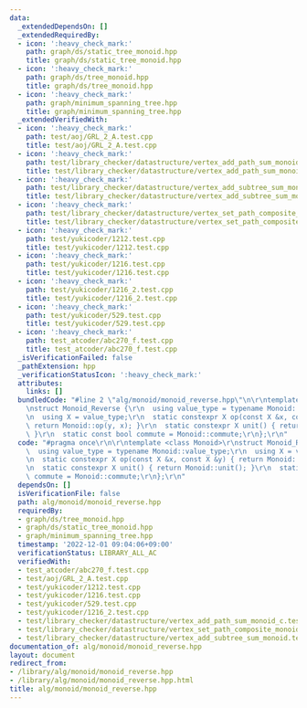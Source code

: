 ```yaml
---
data:
  _extendedDependsOn: []
  _extendedRequiredBy:
  - icon: ':heavy_check_mark:'
    path: graph/ds/static_tree_monoid.hpp
    title: graph/ds/static_tree_monoid.hpp
  - icon: ':heavy_check_mark:'
    path: graph/ds/tree_monoid.hpp
    title: graph/ds/tree_monoid.hpp
  - icon: ':heavy_check_mark:'
    path: graph/minimum_spanning_tree.hpp
    title: graph/minimum_spanning_tree.hpp
  _extendedVerifiedWith:
  - icon: ':heavy_check_mark:'
    path: test/aoj/GRL_2_A.test.cpp
    title: test/aoj/GRL_2_A.test.cpp
  - icon: ':heavy_check_mark:'
    path: test/library_checker/datastructure/vertex_add_path_sum_monoid_c.test.cpp
    title: test/library_checker/datastructure/vertex_add_path_sum_monoid_c.test.cpp
  - icon: ':heavy_check_mark:'
    path: test/library_checker/datastructure/vertex_add_subtree_sum_monoid.test.cpp
    title: test/library_checker/datastructure/vertex_add_subtree_sum_monoid.test.cpp
  - icon: ':heavy_check_mark:'
    path: test/library_checker/datastructure/vertex_set_path_composite_monoid.test.cpp
    title: test/library_checker/datastructure/vertex_set_path_composite_monoid.test.cpp
  - icon: ':heavy_check_mark:'
    path: test/yukicoder/1212.test.cpp
    title: test/yukicoder/1212.test.cpp
  - icon: ':heavy_check_mark:'
    path: test/yukicoder/1216.test.cpp
    title: test/yukicoder/1216.test.cpp
  - icon: ':heavy_check_mark:'
    path: test/yukicoder/1216_2.test.cpp
    title: test/yukicoder/1216_2.test.cpp
  - icon: ':heavy_check_mark:'
    path: test/yukicoder/529.test.cpp
    title: test/yukicoder/529.test.cpp
  - icon: ':heavy_check_mark:'
    path: test_atcoder/abc270_f.test.cpp
    title: test_atcoder/abc270_f.test.cpp
  _isVerificationFailed: false
  _pathExtension: hpp
  _verificationStatusIcon: ':heavy_check_mark:'
  attributes:
    links: []
  bundledCode: "#line 2 \"alg/monoid/monoid_reverse.hpp\"\n\r\ntemplate <class Monoid>\r\
    \nstruct Monoid_Reverse {\r\n  using value_type = typename Monoid::value_type;\r\
    \n  using X = value_type;\r\n  static constexpr X op(const X &x, const X &y) {\
    \ return Monoid::op(y, x); }\r\n  static constexpr X unit() { return Monoid::unit();\
    \ }\r\n  static const bool commute = Monoid::commute;\r\n};\r\n"
  code: "#pragma once\r\n\r\ntemplate <class Monoid>\r\nstruct Monoid_Reverse {\r\n\
    \  using value_type = typename Monoid::value_type;\r\n  using X = value_type;\r\
    \n  static constexpr X op(const X &x, const X &y) { return Monoid::op(y, x); }\r\
    \n  static constexpr X unit() { return Monoid::unit(); }\r\n  static const bool\
    \ commute = Monoid::commute;\r\n};\r\n"
  dependsOn: []
  isVerificationFile: false
  path: alg/monoid/monoid_reverse.hpp
  requiredBy:
  - graph/ds/tree_monoid.hpp
  - graph/ds/static_tree_monoid.hpp
  - graph/minimum_spanning_tree.hpp
  timestamp: '2022-12-01 09:04:06+09:00'
  verificationStatus: LIBRARY_ALL_AC
  verifiedWith:
  - test_atcoder/abc270_f.test.cpp
  - test/aoj/GRL_2_A.test.cpp
  - test/yukicoder/1212.test.cpp
  - test/yukicoder/1216.test.cpp
  - test/yukicoder/529.test.cpp
  - test/yukicoder/1216_2.test.cpp
  - test/library_checker/datastructure/vertex_add_path_sum_monoid_c.test.cpp
  - test/library_checker/datastructure/vertex_set_path_composite_monoid.test.cpp
  - test/library_checker/datastructure/vertex_add_subtree_sum_monoid.test.cpp
documentation_of: alg/monoid/monoid_reverse.hpp
layout: document
redirect_from:
- /library/alg/monoid/monoid_reverse.hpp
- /library/alg/monoid/monoid_reverse.hpp.html
title: alg/monoid/monoid_reverse.hpp
---
```

